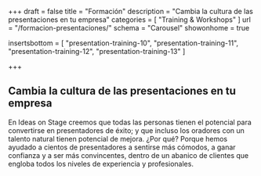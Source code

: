 +++
draft 			= false
title 			= "Formación"
description		= "Cambia la cultura de las presentaciones en tu empresa"
categories		= [ "Training & Workshops" ]
url	 			= "/formacion-presentaciones/"
schema			= "Carousel"
showonhome		= true

insertsbottom	= [
	"presentation-training-10",
	"presentation-training-11",
	"presentation-training-12",
	"presentation-training-13"
]

+++
## Cambia la cultura de las presentaciones en tu empresa

En Ideas on Stage creemos que todas las personas tienen el potencial para convertirse en presentadores de éxito; y que incluso los oradores con un talento natural tienen potencial de mejora. ¿Por qué? Porque hemos ayudado a cientos de presentadores a sentirse más cómodos, a ganar confianza y a ser más convincentes, dentro de un abanico de clientes que engloba todos los niveles de experiencia y profesionales.